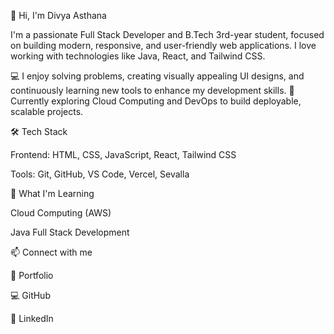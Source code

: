 👋 Hi, I'm Divya Asthana

I'm a passionate Full Stack Developer and B.Tech 3rd-year student, focused on building modern, responsive, and user-friendly web applications. I love working with technologies like Java, React, and Tailwind CSS.

💻 I enjoy solving problems, creating visually appealing UI designs, and continuously learning new tools to enhance my development skills.
🚀 Currently exploring Cloud Computing and DevOps to build deployable, scalable projects.

🛠️ Tech Stack

Frontend: HTML, CSS, JavaScript, React, Tailwind CSS

Tools: Git, GitHub, VS Code, Vercel, Sevalla

🌱 What I'm Learning

Cloud Computing (AWS)

Java Full Stack Development

📫 Connect with me

💼 Portfolio

💻 GitHub

🔗 LinkedIn
